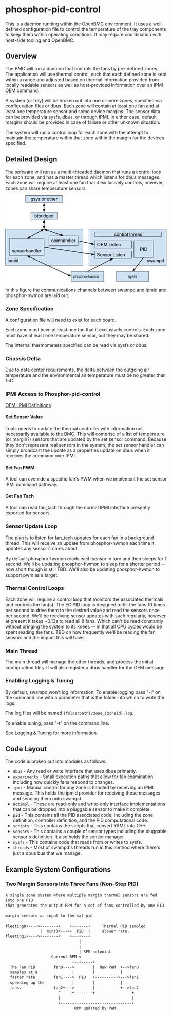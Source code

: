 # phosphor-pid-control

This is a daemon running within the OpenBMC environment. It uses a well-defined
configuration file to control the temperature of the tray components to keep
them within operating conditions. It may require coordination with host-side
tooling and OpenBMC.

## Overview

The BMC will run a daemon that controls the fans by pre-defined zones. The
application will use thermal control, such that each defined zone is kept within
a range and adjusted based on thermal information provided from locally readable
sensors as well as host-provided information over an IPMI OEM command.

A system (or tray) will be broken out into one or more zones, specified via
configuration files or dbus. Each zone will contain at least one fan and at
least one temperature sensor and some device margins. The sensor data can be
provided via sysfs, dbus, or through IPMI. In either case, default margins
should be provided in case of failure or other unknown situation.

The system will run a control loop for each zone with the attempt to maintain
the temperature within that zone within the margin for the devices specified.

## Detailed Design

The software will run as a multi-threaded daemon that runs a control loop for
each zone, and has a master thread which listens for dbus messages. Each zone
will require at least one fan that it exclusively controls, however, zones can
share temperature sensors.

![Swampd Architecture](swampd_diagram.png "Swampd Architecture")

In this figure the communications channels between swampd and ipmid and
phosphor-hwmon are laid out.

### Zone Specification

A configuration file will need to exist for each board.

Each zone must have at least one fan that it exclusively controls. Each zone
must have at least one temperature sensor, but they may be shared.

The internal thermometers specified can be read via sysfs or dbus.

### Chassis Delta

Due to data center requirements, the delta between the outgoing air temperature
and the environmental air temperature must be no greater than 15C.

### IPMI Access to Phosphor-pid-control

[OEM-IPMI Definitions](ipmid.md)

#### Set Sensor Value

Tools needs to update the thermal controller with information not necessarily
available to the BMC. This will comprise of a list of temperature (or margin?)
sensors that are updated by the set sensor command. Because they don't represent
real sensors in the system, the set sensor handler can simply broadcast the
update as a properties update on dbus when it receives the command over IPMI.

#### Set Fan PWM

A tool can override a specific fan's PWM when we implement the set sensor IPMI
command pathway.

#### Get Fan Tach

A tool can read fan_tach through the normal IPMI interface presently exported
for sensors.

### Sensor Update Loop

The plan is to listen for fan_tach updates for each fan in a background thread.
This will receive an update from phosphor-hwmon each time it updates any sensor
it cares about.

By default phosphor-hwmon reads each sensor in turn and then sleeps for 1
second. We'll be updating phosphor-hwmon to sleep for a shorter period -- how
short though is still TBD. We'll also be updating phosphor-hwmon to support pwm
as a target.

### Thermal Control Loops

Each zone will require a control loop that monitors the associated thermals and
controls the fan(s). The EC PID loop is designed to hit the fans 10 times per
second to drive them to the desired value and read the sensors once per second.
We'll be receiving sensor updates with such regularly, however, at present it
takes ~0.13s to read all 8 fans. Which can't be read constantly without bringing
the system to its knees -- in that all CPU cycles would be spent reading the
fans. TBD on how frequently we'll be reading the fan sensors and the impact this
will have.

### Main Thread

The main thread will manage the other threads, and process the initial
configuration files. It will also register a dbus handler for the OEM message.

### Enabling Logging & Tuning

By default, swampd won't log information. To enable logging pass "-l" on the
command line with a parameter that is the folder into which to write the logs.

The log files will be named `{folderpath}/zone_{zoneid}.log`.

To enable tuning, pass "-t" on the command line.

See [Logging & Tuning](tuning.md) for more information.

## Code Layout

The code is broken out into modules as follows:

*   `dbus` - Any read or write interface that uses dbus primarily.
*   `experiments` - Small execution paths that allow for fan examination
    including how quickly fans respond to changes.
*   `ipmi` - Manual control for any zone is handled by receiving an IPMI
    message. This holds the ipmid provider for receiving those messages and
    sending them onto swampd.
*   `notimpl` - These are read-only and write-only interface implementations
    that can be dropped into a pluggable sensor to make it complete.
*   `pid` - This contains all the PID associated code, including the zone
    definition, controller definition, and the PID computational code.
*   `scripts` - This contains the scripts that convert YAML into C++.
*   `sensors` - This contains a couple of sensor types including the pluggable
    sensor's definition. It also holds the sensor manager.
*   `sysfs` - This contains code that reads from or writes to sysfs.
*   `threads` - Most of swampd's threads run in this method where there's just a
    dbus bus that we manage.

## Example System Configurations

### Two Margin Sensors Into Three Fans (Non-Step PID)

```
A single zone system where multiple margin thermal sensors are fed into one PID
that generates the output RPM for a set of fans controlled by one PID.

margin sensors as input to thermal pid

fleeting0+---->+-------+    +-------+     Thermal PID sampled
               |  min()+--->+  PID  |     slower rate.
fleeting1+---->+-------+    +---+---+
                                |
                                |
                                | RPM setpoint
                    Current RPM v
                             +--+-----+
  The Fan PID        fan0+--->        |  New PWM  +-->fan0
  samples at a               |        |           |
  faster rate        fan1+--->  PID   +---------->--->fan1
  speeding up the            |        |           |
  fans.              fan2+--->        |           +-->fan2
                       ^     +--------+                +
                       |                               |
                       +-------------------------------+
                              RPM updated by PWM.
```

